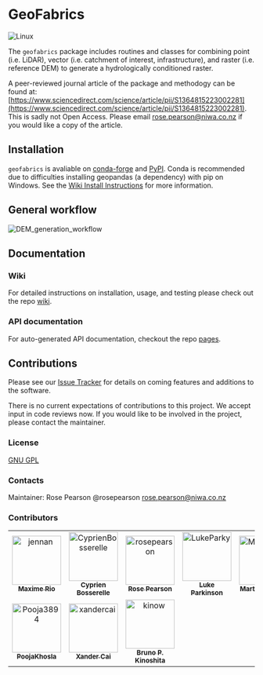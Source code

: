 # GeoFabrics

![Linux](https://github.com/rosepearson/GeoFabrics/actions/workflows/linux-test.yml/badge.svg?branch=main)

The `geofabrics` package includes routines and classes for combining point (i.e. LiDAR), vector (i.e. catchment of interest, infrastructure), and raster (i.e. reference DEM) to generate a hydrologically conditioned raster.

A peer-reviewed journal article of the package and methodogy can be found at: [https://www.sciencedirect.com/science/article/pii/S1364815223002281](https://www.sciencedirect.com/science/article/pii/S1364815223002281). This is sadly not Open Access. Please email rose.pearson@niwa.co.nz if you would like a copy of the article.

## Installation
`geofabrics` is avaliable on [conda-forge](https://anaconda.org/conda-forge/geofabrics) and [PyPI](https://pypi.org/project/geofabrics/). Conda is recommended due to difficulties installing geopandas (a dependency) with pip on Windows. See the [Wiki Install Instructions](https://github.com/rosepearson/GeoFabrics/wiki/Package-Install-Instructions) for more information.

## General workflow

![DEM_generation_workflow](https://user-images.githubusercontent.com/22883860/161160412-eef14d39-ed92-4998-838a-15176052afb9.png)

## Documentation
### Wiki
For detailed instructions on installation, usage, and testing please check out the repo [wiki](https://github.com/rosepearson/GeoFabrics/wiki).

### API documentation
For auto-generated API documentation, checkout the repo [pages](https://rosepearson.github.io/GeoFabrics).

## Contributions
Please see our [Issue Tracker](https://github.com/rosepearson/GeoFabrics/issues) for details on coming features and additions to the software.

There is no current expectations of contributions to this project. We accept input in code reviews now. If you would like to be involved in the project, please contact the maintainer.

### License
[GNU GPL](https://github.com/rosepearson/GeoFabrics/LICENSE)

### Contacts
Maintainer: Rose Pearson @rosepearson rose.pearson@niwa.co.nz

### Contributors
<!-- readme: collaborators,contributors -start -->
<table>
<tr>
    <td align="center">
        <a href="https://github.com/jennan">
            <img src="https://avatars.githubusercontent.com/u/2003548?v=4" width="100;" alt="jennan"/>
            <br />
            <sub><b>Maxime Rio</b></sub>
        </a>
    </td>
    <td align="center">
        <a href="https://github.com/CyprienBosserelle">
            <img src="https://avatars.githubusercontent.com/u/3713631?v=4" width="100;" alt="CyprienBosserelle"/>
            <br />
            <sub><b>Cyprien Bosserelle</b></sub>
        </a>
    </td>
    <td align="center">
        <a href="https://github.com/rosepearson">
            <img src="https://avatars.githubusercontent.com/u/22883860?v=4" width="100;" alt="rosepearson"/>
            <br />
            <sub><b>Rose Pearson</b></sub>
        </a>
    </td>
    <td align="center">
        <a href="https://github.com/LukeParky">
            <img src="https://avatars.githubusercontent.com/u/41398636?v=4" width="100;" alt="LukeParky"/>
            <br />
            <sub><b>Luke Parkinson</b></sub>
        </a>
    </td>
    <td align="center">
        <a href="https://github.com/Martin20494">
            <img src="https://avatars.githubusercontent.com/u/55137629?v=4" width="100;" alt="Martin20494"/>
            <br />
            <sub><b>Martin Nguyen</b></sub>
        </a>
    </td>
    <td align="center">
        <a href="https://github.com/AliceHarang">
            <img src="https://avatars.githubusercontent.com/u/82012970?v=4" width="100;" alt="AliceHarang"/>
            <br />
            <sub><b>Alice Harang</b></sub>
        </a>
    </td></tr>
<tr>
    <td align="center">
        <a href="https://github.com/Pooja3894">
            <img src="https://avatars.githubusercontent.com/u/86580534?v=4" width="100;" alt="Pooja3894"/>
            <br />
            <sub><b>PoojaKhosla</b></sub>
        </a>
    </td>
    <td align="center">
        <a href="https://github.com/xandercai">
            <img src="https://avatars.githubusercontent.com/u/16149053?v=4" width="100;" alt="xandercai"/>
            <br />
            <sub><b>Xander Cai</b></sub>
        </a>
    </td>
    <td align="center">
        <a href="https://github.com/kinow">
            <img src="https://avatars.githubusercontent.com/u/304786?v=4" width="100;" alt="kinow"/>
            <br />
            <sub><b>Bruno P. Kinoshita</b></sub>
        </a>
    </td></tr>
</table>
<!-- readme: collaborators,contributors -end -->
